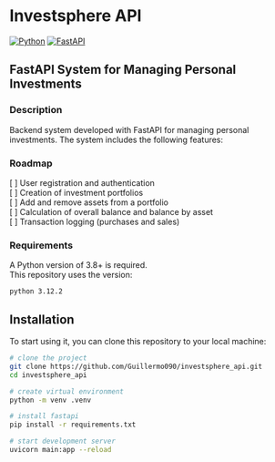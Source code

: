 
# Investsphere API

[![Python](https://img.shields.io/badge/python-3.12.2-3776AB.svg)](https://www.python.org/downloads/release/python-3122/)
[![FastAPI](https://img.shields.io/badge/FastApi-0.111.0-009485.svg)](https://reflex.dev/)

## FastAPI System for Managing Personal Investments

### Description
Backend system developed with FastAPI for managing personal investments. The system includes the following features:

### Roadmap
[ ] User registration and authentication  
[ ] Creation of investment portfolios  
[ ] Add and remove assets from a portfolio  
[ ] Calculation of overall balance and balance by asset  
[ ] Transaction logging (purchases and sales)

### Requirements
A Python version of 3.8+ is required.  
This repository uses the version:
```
python 3.12.2
```

## Installation
To start using it, you can clone this repository to your local machine:

```bash
# clone the project
git clone https://github.com/Guillermo090/investsphere_api.git
cd investsphere_api

# create virtual environment
python -m venv .venv

# install fastapi
pip install -r requirements.txt

# start development server
uvicorn main:app --reload
```